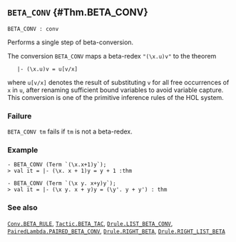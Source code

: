 ## `BETA_CONV` {#Thm.BETA_CONV}


```
BETA_CONV : conv
```



Performs a single step of beta-conversion.


The conversion `BETA_CONV` maps a beta-redex `"(\x.u)v"` to the theorem
    
       |- (\x.u)v = u[v/x]
    
where `u[v/x]` denotes the result of substituting `v` for all free
occurrences of `x` in `u`, after renaming sufficient bound variables to avoid
variable capture. This conversion is one of the primitive inference rules of
the HOL system.

### Failure

`BETA_CONV tm` fails if `tm` is not a beta-redex.

### Example

    
    - BETA_CONV (Term `(\x.x+1)y`);
    > val it = |- (\x. x + 1)y = y + 1 :thm
    
    - BETA_CONV (Term `(\x y. x+y)y`);
    > val it = |- (\x y. x + y)y = (\y'. y + y') : thm
    



### See also

[`Conv.BETA_RULE`](#Conv.BETA_RULE), [`Tactic.BETA_TAC`](#Tactic.BETA_TAC), [`Drule.LIST_BETA_CONV`](#Drule.LIST_BETA_CONV), [`PairedLambda.PAIRED_BETA_CONV`](#PairedLambda.PAIRED_BETA_CONV), [`Drule.RIGHT_BETA`](#Drule.RIGHT_BETA), [`Drule.RIGHT_LIST_BETA`](#Drule.RIGHT_LIST_BETA)

